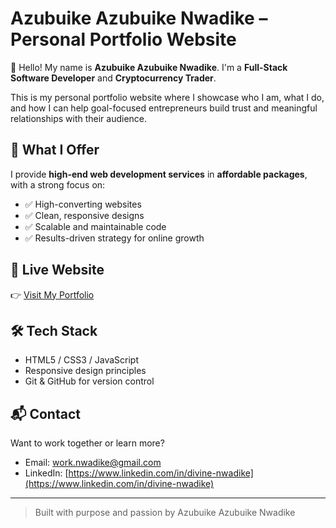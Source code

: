 # Azubuike Azubuike Nwadike – Personal Portfolio Website

👋 Hello! My name is **Azubuike Azubuike Nwadike**. I'm a **Full-Stack Software Developer** and **Cryptocurrency Trader**.

This is my personal portfolio website where I showcase who I am, what I do, and how I can help goal-focused entrepreneurs build trust and meaningful relationships with their audience.

## 🚀 What I Offer

I provide **high-end web development services** in **affordable packages**, with a strong focus on:

- ✅ High-converting websites
- ✅ Clean, responsive designs
- ✅ Scalable and maintainable code
- ✅ Results-driven strategy for online growth

## 💼 Live Website

👉 [Visit My Portfolio](https://nwadike.github.com)

## 🛠 Tech Stack

- HTML5 / CSS3 / JavaScript
- Responsive design principles
- Git & GitHub for version control

## 📬 Contact

Want to work together or learn more?

- Email: work.nwadike@gmail.com  
- LinkedIn: [https://www.linkedin.com/in/divine-nwadike](https://www.linkedin.com/in/divine-nwadike)

---

> Built with purpose and passion by Azubuike Azubuike Nwadike
